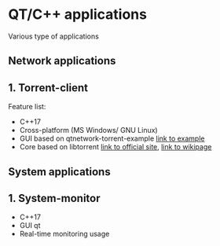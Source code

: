 #  QT/C++ applications
Various type of applications
## Network applications
## 1. Torrent-client
Feature list:
* C++17
* Cross-platform (MS Windows/ GNU Linux)
* GUI based on qtnetwork-torrent-example [link to example](http://doc.qt.io/qt-5/qtnetwork-torrent-example.html)
* Core based on libtorrent [link to official site](http://www.libtorrent.org/), [link to wikipage](https://en.wikipedia.org/wiki/Libtorrent)
## System applications
## 1. System-monitor
* C++17
* GUI qt
* Real-time monitoring usage
